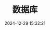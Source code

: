 ---
bookCollapseSection: true
weight: 29
title: 数据库
date: 2024-12-29 15:32:21
image: /covers/02-redisdoc.jpg
---